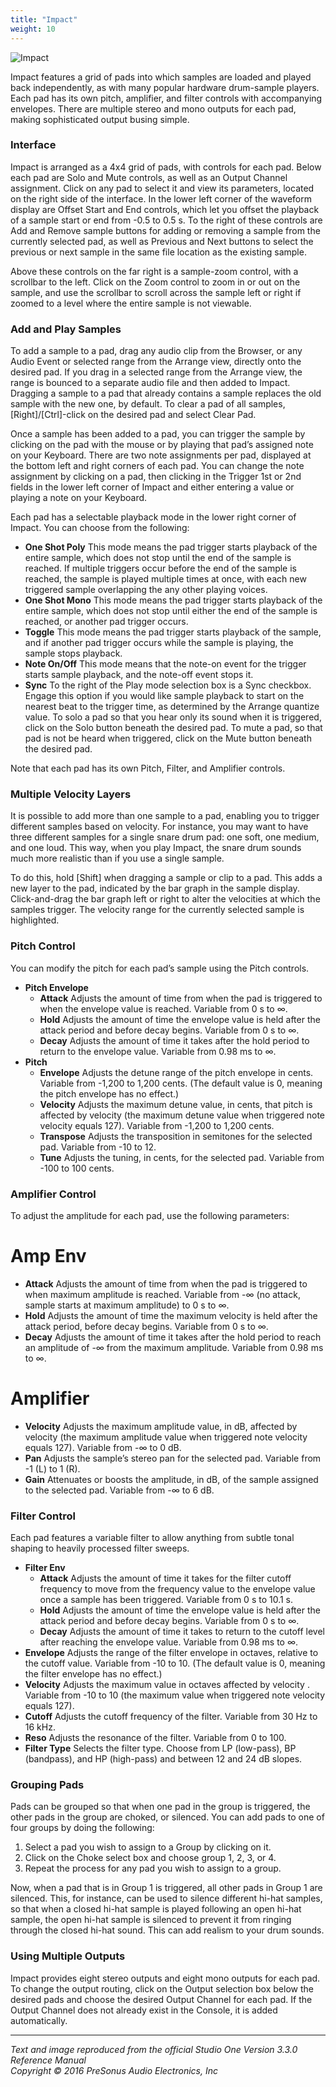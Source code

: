 ```yaml
---
title: "Impact"
weight: 10
---
```


![Impact](/images/Impact_584x505.png)

Impact features a grid of pads into which samples are loaded and played back independently, as with many popular hardware drum-sample players. Each pad has its own pitch, amplifier, and filter controls with accompanying envelopes. There are multiple stereo and mono outputs for each pad, making sophisticated output busing simple.

### Interface

Impact is arranged as a 4x4 grid of pads, with controls for each pad. Below each pad are Solo and Mute controls, as well as an Output Channel assignment. Click on any pad to select it and view its parameters, located on the right side of the interface. In the lower left corner of the waveform display are Offset Start and End controls, which let you offset the playback of a sample start or end from -0.5 to 0.5 s. To the right of these controls are Add and Remove sample buttons for adding or removing a sample from the currently selected pad, as well as Previous and Next buttons to select the previous or next sample in the same file location as the existing sample.

Above these controls on the far right is a sample-zoom control, with a scrollbar to the left. Click on the Zoom control to zoom in or out on the sample, and use the scrollbar to scroll across the sample left or right if zoomed to a level where the entire sample is not viewable.

### Add and Play Samples

To add a sample to a pad, drag any audio clip from the Browser, or any Audio Event or selected range from the Arrange view, directly onto the desired pad. If you drag in a selected range from the Arrange view, the range is bounced to a separate audio file and then added to Impact. Dragging a sample to a pad that already contains a sample replaces the old sample with the new one, by default. To clear a pad of all samples, [Right]/[Ctrl]-click on the desired pad and select Clear Pad.

Once a sample has been added to a pad, you can trigger the sample by clicking on the pad with the mouse or by playing that pad’s assigned note on your Keyboard. There are two note assignments per pad, displayed at the bottom left and right corners of each pad. You can change the note assignment by clicking on a pad, then clicking in the Trigger 1st or 2nd fields in the lower left corner of Impact and either entering a value or playing a note on your Keyboard.

Each pad has a selectable playback mode in the lower right corner of Impact. You can choose from the following:

* **One Shot Poly** This mode means the pad trigger starts playback of the entire sample, which does not stop until the end of the sample is reached. If multiple triggers occur before the end of the sample is reached, the sample is played multiple times at once, with each new triggered sample overlapping the any other playing voices.
* **One Shot Mono** This mode means the pad trigger starts playback of the entire sample, which does not stop until either the end of the sample is reached, or another pad trigger occurs.
* **Toggle** This mode means the pad trigger starts playback of the sample, and if another pad trigger occurs while the sample is playing, the sample stops playback.
* **Note On/Off** This mode means that the note-on event for the trigger starts sample playback, and the note-off event stops it.
* **Sync** To the right of the Play mode selection box is a Sync checkbox. Engage this option if you would like sample playback to start on the nearest beat to the trigger time, as determined by the Arrange quantize value.
  To solo a pad so that you hear only its sound when it is triggered, click on the Solo button beneath the desired pad. To mute a pad, so that pad is not be heard when triggered, click on the Mute button beneath the desired pad.

Note that each pad has its own Pitch, Filter, and Amplifier controls.

### Multiple Velocity Layers

It is possible to add more than one sample to a pad, enabling you to trigger different samples based on velocity. For instance, you may want to have three different samples for a single snare drum pad: one soft, one medium, and one loud. This way, when you play Impact, the snare drum sounds much more realistic than if you use a single sample.

To do this, hold [Shift] when dragging a sample or clip to a pad. This adds a new layer to the pad, indicated by the bar graph in the sample display. Click-and-drag the bar graph left or right to alter the velocities at which the samples trigger. The velocity range for the currently selected sample is highlighted.

### Pitch Control

You can modify the pitch for each pad’s sample using the Pitch controls.

* **Pitch Envelope**
  * **Attack** Adjusts the amount of time from when the pad is triggered to when the envelope value is reached. Variable from 0 s to ∞.
  * **Hold** Adjusts the amount of time the envelope value is held after the attack period and before decay begins. Variable from 0 s to ∞.
  * **Decay** Adjusts the amount of time it takes after the hold period to return to the envelope value. Variable from 0.98 ms to ∞.
* **Pitch**
  * **Envelope** Adjusts the detune range of the pitch envelope in cents. Variable from -1,200 to 1,200 cents. (The default value is 0, meaning the pitch envelope has no effect.)
  * **Velocity** Adjusts the maximum detune value, in cents, that pitch is affected by velocity (the maximum detune value when triggered note velocity equals 127). Variable from -1,200 to 1,200 cents.
  * **Transpose** Adjusts the transposition in semitones for the selected pad. Variable from -10 to 12.
  * **Tune** Adjusts the tuning, in cents, for the selected pad. Variable from -100 to 100 cents.

### Amplifier Control

To adjust the amplitude for each pad, use the following parameters:

# Amp Env

* **Attack** Adjusts the amount of time from when the pad is triggered to when maximum amplitude is reached. Variable from -∞ (no attack, sample starts at maximum amplitude) to 0 s to ∞.
* **Hold** Adjusts the amount of time the maximum velocity is held after the attack period, before decay begins. Variable from 0 s to ∞.
* **Decay** Adjusts the amount of time it takes after the hold period to reach an amplitude of -∞ from the maximum amplitude. Variable from 0.98 ms to ∞.

# Amplifier

* **Velocity** Adjusts the maximum amplitude value, in dB, affected by velocity (the maximum amplitude value when triggered note velocity equals 127). Variable from -∞ to 0 dB.
* **Pan** Adjusts the sample’s stereo pan for the selected pad. Variable from -1 (L) to 1 (R).
* **Gain** Attenuates or boosts the amplitude, in dB, of the sample assigned to the selected pad. Variable from -∞ to 6 dB.

### Filter Control

Each pad features a variable filter to allow anything from subtle tonal shaping to heavily processed filter sweeps.

* **Filter Env**
  * **Attack** Adjusts the amount of time it takes for the filter cutoff frequency to move from the frequency value to the envelope value once a sample has been triggered. Variable from 0 s to 10.1 s.
  * **Hold** Adjusts the amount of time the envelope value is held after the attack period and before decay begins. Variable from 0 s to ∞.
  * **Decay** Adjusts the amount of time it takes to return to the cutoff level after reaching the envelope value. Variable from 0.98 ms to ∞.
* **Envelope** Adjusts the range of the filter envelope in octaves, relative to the cutoff value. Variable from -10 to 10. (The default value is 0, meaning the filter envelope has no effect.)
* **Velocity** Adjusts the maximum value in octaves affected by velocity . Variable from -10 to 10 (the maximum value when triggered note velocity equals 127).
* **Cutoff** Adjusts the cutoff frequency of the filter. Variable from 30 Hz to 16 kHz.
* **Reso** Adjusts the resonance of the filter. Variable from 0 to 100.
* **Filter Type** Selects the filter type. Choose from LP (low-pass), BP (bandpass), and HP (high-pass) and between 12 and 24 dB slopes.

### Grouping Pads

Pads can be grouped so that when one pad in the group is triggered, the other pads in the group are choked, or silenced. You can add pads to one of four groups by doing the following:

1.  Select a pad you wish to assign to a Group by clicking on it.
2.  Click on the Choke select box and choose group 1, 2, 3, or 4.
3.  Repeat the process for any pad you wish to assign to a group.

Now, when a pad that is in Group 1 is triggered, all other pads in Group 1 are silenced. This, for instance, can be used to silence different hi-hat samples, so that when a closed hi-hat sample is played following an open hi-hat sample, the open hi-hat sample is silenced to prevent it from ringing through the closed hi-hat sound. This can add realism to your drum sounds.

### Using Multiple Outputs

Impact provides eight stereo outputs and eight mono outputs for each pad. To change the output routing, click on the Output selection box below the desired pads and choose the desired Output Channel for each pad. If the Output Channel does not already exist in the Console, it is added automatically.

---

_Text and image reproduced from the official Studio One Version 3.3.0 Reference Manual_  
_Copyright © 2016 PreSonus Audio Electronics, Inc_
